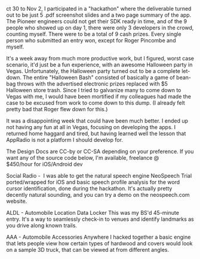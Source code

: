 ct 30 to Nov 2, I participated in a "hackathon" where the deliverable turned out to be just 5 .pdf screenshot slides and a two page summary of the app. The Pioneer engineers could not get their SDK ready in time, and of the 9 people who showed up on day 1, there were only 3 developers in the crowd, counting myself. There were to be a total of 9 cash prizes. Every single person who submitted an entry won, except for Roger Pincombe and myself.  

It's a week away from much more productive work, but I figured, worst case scenario, it'd just be a fun experience, with an awesome Halloween party in Vegas. Unfortunately, the Halloween party turned out to be a complete let-down. The entire "Halloween Bash" consisted of basically a game of bean-bag throws with the advertised electronic prizes replaced with $5 Halloween store trash. Since I tried to galvanize many to come down to Vegas with me, I would have been mortified if my colleagues had made the case to be excused from work to come down to this dump. (I already felt pretty bad that Roger flew down for this.)  

It was a disappointing week that could have been much better. I ended up not having any fun at all in Vegas, focusing on developing the apps. I returned home haggard and tired, but having learned well the lesson that AppRadio is not a platform I should develop for. 


The Design Docs are CC-by or CC-SA depending on your preference. If you want any of the source code below, I'm available, freelance @ $450/hour for iOS/Android dev

Social Radio - 
I was able to get the natural speech engine NeoSpeech Trial ported/wrapped for iOS and basic speech profile analysis for the word cursor identification, done during the hackathon. It's actually pretty decently natural sounding, and you can try a demo on the neospeech.com website. 

ALDL - Automobile Location Data Locker
This was my BS'd 45-minute entry. It's a way to seamlessly check-in to venues and identify landmarks as you drive along known trails. 

AAA - Automobile Accessories Anywhere
I hacked together a basic engine that lets people view how certain types of hardwood and covers would look on a sample 3D truck, that can be viewed at from different angles. 
 

